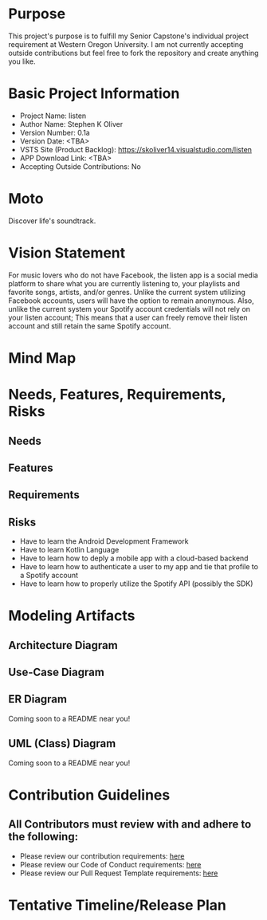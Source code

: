 
# Purpose 
This project's purpose is to fulfill my Senior Capstone's individual project  
requirement at Western Oregon University. I am not currently accepting outside 
contributions but feel free to fork the repository and create anything you like.
 
# Basic Project Information 
* Project Name: listen 
* Author Name: Stephen K Oliver 
* Version Number: 0.1a 
* Version Date: \<TBA\>
* VSTS Site (Product Backlog): https://skoliver14.visualstudio.com/listen 
* APP Download Link: \<TBA\> 
* Accepting Outside Contributions: No 
 
# Moto 
Discover life's soundtrack. 
 
# Vision Statement 
For music lovers who do not have Facebook, the listen app is a social media platform to share what you are currently listening to, your playlists and favorite songs, artists, and/or genres. Unlike the current system utilizing Facebook accounts, users will have the option to remain anonymous. Also, unlike the current system your Spotify account credentials will not rely on your listen account; This means that a user can freely remove their listen account and still retain the same Spotify account. 
 
# Mind Map 
<!-- Image Here --> 
 
# Needs, Features, Requirements, Risks 
## Needs 
<!-- Text Here --> 
 
## Features 
<!-- Text Here --> 
 
## Requirements 
<!-- Text Here --> 
 
## Risks 
* Have to learn the Android Development Framework
* Have to learn Kotlin Language
* Have to learn how to deply a mobile app with a cloud-based backend
* Have to learn how to authenticate a user to my app and tie that profile to a Spotify account
* Have to learn how to properly utilize the Spotify API (possibly the SDK)
 
# Modeling Artifacts 
## Architecture Diagram 
<!-- image here --> 
 
## Use-Case Diagram 
<!-- image here -->

## ER Diagram
<!-- Image Here -->
Coming soon to a README near you!
 
## UML (Class) Diagram
<!-- Image Here -->
Coming soon to a README near you! 
 
# Contribution Guidelines 
## All Contributors must review with and adhere to the following: 
* Please review our contribution requirements: [here](CONTRIBUTING.md) 
* Please review our Code of Conduct requirements: [here](CODE_OF_CONDUCT.md) 
* Please review our Pull Request Template requirements: [here]() 
 
# Tentative Timeline/Release Plan 
<!-- Image Here --> 
 
